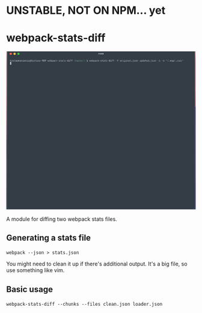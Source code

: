 # UNSTABLE, NOT ON NPM... yet
# webpack-stats-diff

![example](./example.gif)

A module for diffing two webpack stats files.

## Generating a stats file

`webpack --json > stats.json`

You might need to clean it up if there's additional output. It's a big file, so use something like vim.

## Basic usage

`webpack-stats-diff --chunks --files clean.json loader.json`
